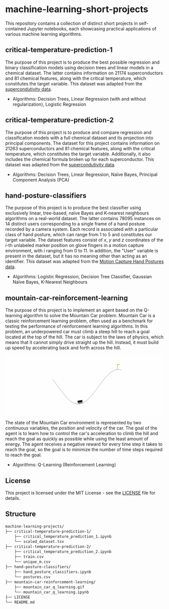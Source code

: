 # machine-learning-short-projects
This repository contains a collection of distinct short projects in self-contained Jupyter notebooks, each showcasing practical applications of various machine learning algorithms.


## critical-temperature-prediction-1
The purpose of this project is to produce the best possible regression and binary classification models using decision trees and linear models in a chemical dataset. The latter contains information on 21174 superconductors and 81 chemical features, along with the critical temperature, which constitutes the target variable. This dataset was adapted from the [supercondutivity data](https://archive.ics.uci.edu/dataset/464/superconductivty+data).

- Algorithms: Decision Trees, Linear Regression (with and without regularization), Logistic Regression


## critical-temperature-prediction-2
The purpose of this project is to produce and compare regression and classification models with a full chemical dataset and its projection into principal components. The dataset for this project contains information on 21263 superconductors and 81 chemical features, along with the critical temperature, which constitutes the target variable. Additionally, it also includes the chemical formula broken up for each superconductor. This dataset was adapted from the [supercondutivity data](https://archive.ics.uci.edu/dataset/464/superconductivty+data).

- Algorithms: Decision Trees, Linear Regression, Naïve Bayes, Principal Component Analysis (PCA)


## hand-posture-classifiers
The purpose of this project is to produce the best classifier using exclusively linear, tree-based, naïve Bayes and K-nearest neighbours algorithms on a real-world dataset. The latter contains 78095 instances on 14 distinct users corresponding to a single frame of a hand posture recorded by a camera system. Each record is associated with a particular class of hand posture, which can range from 1 to 5 and constitutes our target variable. The dataset features consist of *x*, *y* and *z* coordinates of the *i*-th unlabeled marker position on glove fingers in a motion capture environment, with *i* ranging from 0 to 11. In addition, the "User" variable is present in the dataset, but it has no meaning other than acting as an identifier. This dataset was adapted from the [Motion Capture Hand Postures data](https://archive.ics.uci.edu/dataset/405/motion+capture+hand+postures).

- Algorithms: Logistic Regression, Decision Tree Classifier, Gaussian Naïve Bayes, K-Nearest Neighbours


## mountain-car-reinforcement-learning
The purpose of this project is to implement an agent based on the Q-learning algorithm to solve the Mountain Car problem. Mountain Car is a classic reinforcement learning problem, often used as a benchmark for testing the performance of reinforcement learning algorithms. In this problem, an underpowered car must climb a steep hill to reach a goal located at the top of the hill. The car is subject to the laws of physics, which means that it cannot simply drive straight up the hill. Instead, it must build up speed by accelerating back and forth across the hill.  

![Mountain Car](mountain-car-reinforcement-learning/mountain_car_q_learning.gif)

The state of the Mountain Car environment is represented by two continuous variables, the position and velocity of the car. The goal of the agent is to learn how to control the car's acceleration to climb the hill and reach the goal as quickly as possible while using the least amount of energy. The agent receives a negative reward for every time step it takes to reach the goal, so the goal is to minimize the number of time steps required to reach the goal.

- Algorithms: Q-Learning (Reinforcement Learning)


## License

This project is licensed under the MIT License - see the [LICENSE](LICENSE) file for details.


## Structure
```
machine-learning-projects/    
├── critical-temperature-prediction-1/
    ├── critical_temperature_prediction_1.ipynb
    └── scaled_dataset.tsv
├── critical-temperature-prediction-2/
    ├── critical_temperature_prediction_2.ipynb
    ├── train.csv
    └── unique_m.csv
├── hand-posture-classifiers/
    ├── hand_posture_classifiers.ipynb
    └── postures.csv
├── mountain-car-reinforcement-learning/
    ├── mountain_car_q_learning.gif
    └── mountain_car_q_learning.ipynb
├── LICENSE
└── README.md
